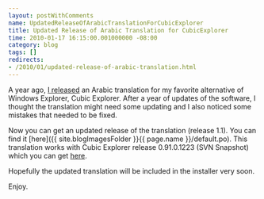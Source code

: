 ```yaml
---
layout: postWithComments
name: UpdatedReleaseOfArabicTranslationForCubicExplorer
title: Updated Release of Arabic Translation for CubicExplorer
time: 2010-01-17 16:15:00.001000000 -08:00
category: blog
tags: []
redirects:
- /2010/01/updated-release-of-arabic-translation.html
---
```

A year ago, [I released](/CubicExplorerArabicTranslationAvailable/) an Arabic translation for my favorite alternative of Windows Explorer, Cubic Explorer. After a year of updates of the software, I thought the translation might need some updating and I also noticed some mistakes that needed to be fixed.

Now you can get an updated release of the translation (release 1.1). You can find it [here]({{ site.blogImagesFolder }}{{ page.name }}/default.po). This translation works with Cubic Explorer release 0.91.0.1223 (SVN Snapshot) which you can get [here](http://www.cubicreality.com/2010/01/15/notes-week-2-polished-info-bar-and-ces-future/).

Hopefully the updated translation will be included in the installer very soon.

Enjoy.
